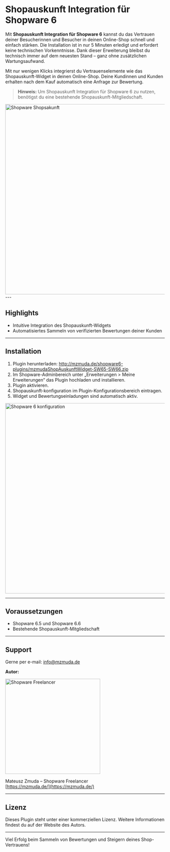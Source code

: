 # Shopauskunft Integration für Shopware 6

Mit **Shopauskunft Integration für Shopware 6** kannst du das Vertrauen deiner Besucherinnen und Besucher in deinen Online-Shop schnell und einfach stärken. Die Installation ist in nur 5 Minuten erledigt und erfordert keine technischen Vorkenntnisse. Dank dieser Erweiterung bleibst du technisch immer auf dem neuesten Stand – ganz ohne zusätzlichen Wartungsaufwand.

Mit nur wenigen Klicks integrierst du Vertrauenselemente wie das Shopauskunft-Widget in deinen Online-Shop. Deine Kundinnen und Kunden erhalten nach dem Kauf automatisch eine Anfrage zur Bewertung.

> **Hinweis:** Um Shopauskunft Integration für Shopware 6 zu nutzen, benötigst du eine bestehende Shopauskunft-Mitgliedschaft.



<img src="https://mzmuda.de/shopware6-plugins/shopware-freelancer-shopsakunft.png" width="600" alt="Shopware Shopsakunft">
---

## Highlights

- Intuitive Integration des Shopauskunft-Widgets
- Automatisiertes Sammeln von verifizierten Bewertungen deiner Kunden

---

## Installation

1. Plugin herunterladen: http://mzmuda.de/shopware6-plugins/mzmudaShopAuskunftWidget-SW65-SW66.zip
2. Im Shopware-Adminbereich unter „Erweiterungen > Meine Erweiterungen“ das Plugin hochladen und installieren.
3. Plugin aktivieren.
4. Shopauskunft-konfiguration im Plugin-Konfigurationsbereich eintragen.
5. Widget und Bewertungseinladungen sind automatisch aktiv.


<img src="https://mzmuda.de/shopware6-plugins/shopware6-widget-configuration.png" width="600" alt="Shopware 6  konfiguration">

---

## Voraussetzungen

- Shopware 6.5 und Shopware 6.6 
- Bestehende Shopauskunft-Mitgliedschaft

---

## Support

Gerne per e-mail: info@mzmuda.de

**Autor:**  

<img src="https://mzmuda.de/wp-content/uploads/2022/12/shopware-freelancer-logo-1.png" width="300" alt="Shopware Freelancer">

Mateusz Zmuda – Shopware Freelancer  
[https://mzmuda.de/](https://mzmuda.de/)

---

## Lizenz

Dieses Plugin steht unter einer kommerziellen Lizenz. Weitere Informationen findest du auf der Website des Autors.

---



Viel Erfolg beim Sammeln von Bewertungen und Steigern deines Shop-Vertrauens!
